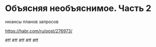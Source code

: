 
# Объясняя необъяснимое. Часть 2
нюансы планов запросов  

https://habr.com/ru/post/276973/

#ff
#ff
#ff
#ff
#ff

